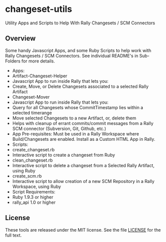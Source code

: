changeset-utils
===============

Utility Apps and Scripts to Help With Rally Changesets / SCM Connectors

## Overview
Some handy Javascript Apps, and some Ruby Scripts to help work with Rally Changesets / SCM Connectors. See individual README's in Sub-Folders for more details.

* Apps:
* Artifact-Changeset-Helper
 * Javascript App to run inside Rally that lets you:
 * Create, Move, or Delete Changesets associated to a selected Rally Artifact
* Changeset-Mover
 * Javascript App to run inside Rally that lets you:
 * Query for all Changesets whose CommitTimestamp lies within a selected timerange
 * Move selected Changesets to a new Artifact, or, delete them
 * Helps with cleanup of errant commits/commit messages from a Rally SCM connector (Subversion, Git, Github, etc.)
* App Pre-requisites: Must be used in a Rally Workspace where Build/Changesets are enabled. Install as a Custom HTML App in Rally.
* Scripts:
 * create_changeset.rb
 * Interactive script to create a changeset from Ruby
 * clean_changeset.rb
 * Interactive script to delete a changeset from a Selected Rally Artifact, using Ruby
 * create_scm.rb
 * Interactive script to allow creation of a new SCM Repository in a Rally Workspace, using Ruby
* Script Requirements:
 * Ruby 1.9.3 or higher
 * rally_api 1.0 or higher

## License

These tools are released under the MIT license.  See the file [LICENSE](./LICENSE) for the full text.
